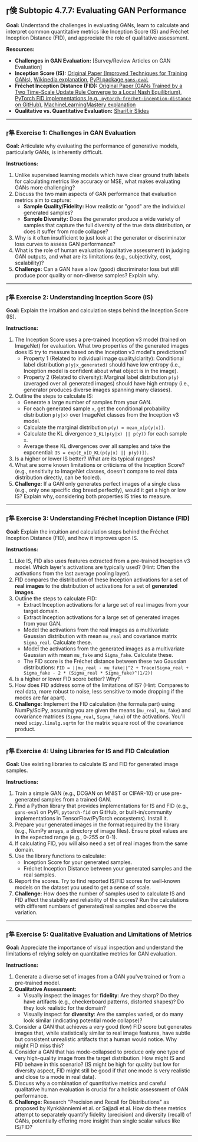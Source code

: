 ## 倹 Subtopic 4.7.7: Evaluating GAN Performance

**Goal:** Understand the challenges in evaluating GANs, learn to calculate and interpret common quantitative metrics like Inception Score (IS) and Fréchet Inception Distance (FID), and appreciate the role of qualitative assessment.

**Resources:**

* **Challenges in GAN Evaluation:** [Survey/Review Articles on GAN Evaluation]
* **Inception Score (IS):** [Original Paper (Improved Techniques for Training GANs)](https://arxiv.org/abs/1606.03498), [Wikipedia explanation](https://en.wikipedia.org/wiki/Inception_score), [PyPI package `gans-eval`](https://pypi.org/project/gans-eval/)
* **Fréchet Inception Distance (FID):** [Original Paper (GANs Trained by a Two Time-Scale Update Rule Converge to a Local Nash Equilibrium)](https://arxiv.org/abs/1706.08500), [PyTorch FID implementations (e.g., `pytorch-frechet-inception-distance` on GitHub)](https://github.com/hukkelas/pytorch-frechet-inception-distance), [MachineLearningMastery explanation](https://machinelearningmastery.com/how-to-implement-the-frechet-inception-distance-fid-from-scratch/)
* **Qualitative vs. Quantitative Evaluation:** [Sharif.ir Slides](https://sharif.ir/~beigy/courses/14022/40959/Lect-24.pdf)

---

### 隼 **Exercise 1: Challenges in GAN Evaluation**

**Goal:** Articulate why evaluating the performance of generative models, particularly GANs, is inherently difficult.

**Instructions:**

1.  Unlike supervised learning models which have clear ground truth labels for calculating metrics like accuracy or MSE, what makes evaluating GANs more challenging?
2.  Discuss the two main aspects of GAN performance that evaluation metrics aim to capture:
    * **Sample Quality/Fidelity:** How realistic or "good" are the individual generated samples?
    * **Sample Diversity:** Does the generator produce a wide variety of samples that capture the full diversity of the true data distribution, or does it suffer from mode collapse?
3.  Why is it often insufficient to just look at the generator or discriminator loss curves to assess GAN performance?
4.  What is the role of human evaluation (qualitative assessment) in judging GAN outputs, and what are its limitations (e.g., subjectivity, cost, scalability)?
5.  **Challenge:** Can a GAN have a low (good) discriminator loss but still produce poor quality or non-diverse samples? Explain why.

---

### 隼 **Exercise 2: Understanding Inception Score (IS)**

**Goal:** Explain the intuition and calculation steps behind the Inception Score (IS).

**Instructions:**

1.  The Inception Score uses a pre-trained Inception v3 model (trained on ImageNet) for evaluation. What two properties of the generated images does IS try to measure based on the Inception v3 model's predictions?
    * Property 1 (Related to individual image quality/clarity): Conditional label distribution `p(y|x_generated)` should have low entropy (i.e., Inception model is confident about what object is in the image).
    * Property 2 (Related to diversity): Marginal label distribution `p(y)` (averaged over all generated images) should have high entropy (i.e., generator produces diverse images spanning many classes).
2.  Outline the steps to calculate IS:
    * Generate a large number of samples from your GAN.
    * For each generated sample `x`, get the conditional probability distribution `p(y|x)` over ImageNet classes from the Inception v3 model.
    * Calculate the marginal distribution `p(y) = mean_x[p(y|x)]`.
    * Calculate the KL divergence `D_KL(p(y|x) || p(y))` for each sample `x`.
    * Average these KL divergences over all samples and take the exponential: `IS = exp(E_x[D_KL(p(y|x) || p(y))])`.
3.  Is a higher or lower IS better? What are its typical ranges?
4.  What are some known limitations or criticisms of the Inception Score? (e.g., sensitivity to ImageNet classes, doesn't compare to real data distribution directly, can be fooled).
5.  **Challenge:** If a GAN only generates perfect images of a single class (e.g., only one specific dog breed perfectly), would it get a high or low IS? Explain why, considering both properties IS tries to measure.

---

### 隼 **Exercise 3: Understanding Fréchet Inception Distance (FID)**

**Goal:** Explain the intuition and calculation steps behind the Fréchet Inception Distance (FID), and how it improves upon IS.

**Instructions:**

1.  Like IS, FID also uses features extracted from a pre-trained Inception v3 model. Which layer's activations are typically used? (Hint: Often the activations from the last average pooling layer).
2.  FID compares the distribution of these Inception activations for a set of **real images** to the distribution of activations for a set of **generated images**.
3.  Outline the steps to calculate FID:
    * Extract Inception activations for a large set of real images from your target domain.
    * Extract Inception activations for a large set of generated images from your GAN.
    * Model the activations from the real images as a multivariate Gaussian distribution with mean `mu_real` and covariance matrix `Sigma_real`. Calculate these.
    * Model the activations from the generated images as a multivariate Gaussian with mean `mu_fake` and `Sigma_fake`. Calculate these.
    * The FID score is the Fréchet distance between these two Gaussian distributions:
      `FID = ||mu_real - mu_fake||^2 + Trace(Sigma_real + Sigma_fake - 2 * (Sigma_real * Sigma_fake)^(1/2))`
4.  Is a higher or lower FID score better? Why?
5.  How does FID address some of the limitations of IS? (Hint: Compares to real data, more robust to noise, less sensitive to mode dropping if the modes are far apart).
6.  **Challenge:** Implement the FID calculation (the formula part) using NumPy/SciPy, assuming you are given the means (`mu_real`, `mu_fake`) and covariance matrices (`Sigma_real`, `Sigma_fake`) of the activations. You'll need `scipy.linalg.sqrtm` for the matrix square root of the covariance product.

---

### 隼 **Exercise 4: Using Libraries for IS and FID Calculation**

**Goal:** Use existing libraries to calculate IS and FID for generated image samples.

**Instructions:**

1.  Train a simple GAN (e.g., DCGAN on MNIST or CIFAR-10) or use pre-generated samples from a trained GAN.
2.  Find a Python library that provides implementations for IS and FID (e.g., `gans-eval` on PyPI, `pytorch-fid` on GitHub, or built-in/community implementations in TensorFlow/PyTorch ecosystems). Install it.
3.  Prepare your generated images in the format required by the library (e.g., NumPy arrays, a directory of image files). Ensure pixel values are in the expected range (e.g., 0-255 or 0-1).
4.  If calculating FID, you will also need a set of real images from the same domain.
5.  Use the library functions to calculate:
    * Inception Score for your generated samples.
    * Fréchet Inception Distance between your generated samples and the real samples.
6.  Report the scores. Try to find reported IS/FID scores for well-known models on the dataset you used to get a sense of scale.
7.  **Challenge:** How does the number of samples used to calculate IS and FID affect the stability and reliability of the scores? Run the calculations with different numbers of generated/real samples and observe the variation.

---

### 隼 **Exercise 5: Qualitative Evaluation and Limitations of Metrics**

**Goal:** Appreciate the importance of visual inspection and understand the limitations of relying solely on quantitative metrics for GAN evaluation.

**Instructions:**

1.  Generate a diverse set of images from a GAN you've trained or from a pre-trained model.
2.  **Qualitative Assessment:**
    * Visually inspect the images for **fidelity**: Are they sharp? Do they have artifacts (e.g., checkerboard patterns, distorted shapes)? Do they look realistic for the domain?
    * Visually inspect for **diversity**: Are the samples varied, or do many look similar (indicating potential mode collapse)?
3.  Consider a GAN that achieves a very good (low) FID score but generates images that, while statistically similar to real image features, have subtle but consistent unrealistic artifacts that a human would notice. Why might FID miss this?
4.  Consider a GAN that has mode-collapsed to produce only one type of very high-quality image from the target distribution. How might IS and FID behave in this scenario? (IS might be high for quality but low for diversity aspect, FID might still be good if that one mode is very realistic and close to a mode in real data).
5.  Discuss why a combination of quantitative metrics and careful qualitative human evaluation is crucial for a holistic assessment of GAN performance.
6.  **Challenge:** Research "Precision and Recall for Distributions" as proposed by Kynkäänniemi et al. or Sajjadi et al. How do these metrics attempt to separately quantify fidelity (precision) and diversity (recall) of GANs, potentially offering more insight than single scalar values like IS/FID?

---
